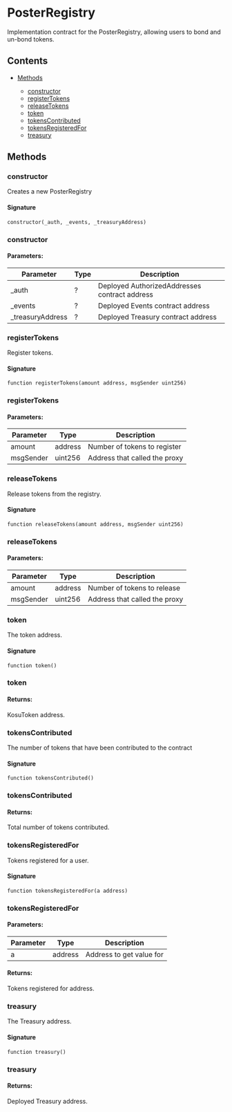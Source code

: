 # PosterRegistry


Implementation contract for the PosterRegistry, allowing users to bond and un-bond tokens.

## Contents


 - [Methods](undefined)
    
     - [constructor](#constructor)
     - [registerTokens](#registerTokens)
     - [releaseTokens](#releaseTokens)
     - [token](#token)
     - [tokensContributed](#tokensContributed)
     - [tokensRegisteredFor](#tokensRegisteredFor)
     - [treasury](#treasury)
    

## Methods

### constructor


Creates a new PosterRegistry

#### Signature

```solidity
constructor(_auth, _events, _treasuryAddress)
```

### constructor

#### Parameters:

Parameter | Type | Description
--- | --- | ---
_auth | ? | Deployed AuthorizedAddresses contract address
_events | ? | Deployed Events contract address
_treasuryAddress | ? | Deployed Treasury contract address

### registerTokens


Register tokens.

#### Signature

```solidity
function registerTokens(amount address, msgSender uint256)
```

### registerTokens

#### Parameters:

Parameter | Type | Description
--- | --- | ---
amount | address | Number of tokens to register
msgSender | uint256 | Address that called the proxy

### releaseTokens


Release tokens from the registry.

#### Signature

```solidity
function releaseTokens(amount address, msgSender uint256)
```

### releaseTokens

#### Parameters:

Parameter | Type | Description
--- | --- | ---
amount | address | Number of tokens to release
msgSender | uint256 | Address that called the proxy

### token


The token address.

#### Signature

```solidity
function token()
```

### token

#### Returns:


KosuToken address.

### tokensContributed


The number of tokens that have been contributed to the contract

#### Signature

```solidity
function tokensContributed()
```

### tokensContributed

#### Returns:


Total number of tokens contributed.

### tokensRegisteredFor


Tokens registered for a user.

#### Signature

```solidity
function tokensRegisteredFor(a address)
```

### tokensRegisteredFor

#### Parameters:

Parameter | Type | Description
--- | --- | ---
a | address | Address to get value for

#### Returns:


Tokens registered for address.

### treasury


The Treasury address.

#### Signature

```solidity
function treasury()
```

### treasury

#### Returns:


Deployed Treasury address.
